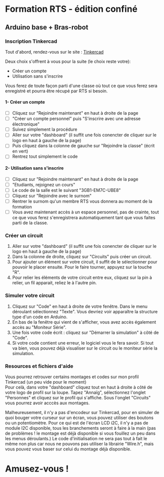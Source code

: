 # Formation RTS - édition confiné
## Arduino base + Bras-robot

### Inscription Tinkercad

Tout d'abord, rendez-vous sur le site : [Tinkercad](https://www.tinkercad.com/)

Deux choix s'offrent à vous pour la suite (le choix reste votre): 
- Créer un compte
- Utilisation sans s'inscrire  

Vous ferez de toute façon parti d'une classe où tout ce que vous ferez sera enregistré et pourra être récupé par RTS si besoin.


#### 1- Créer un compte
  - [ ] Cliquez sur "Rejoindre maintenant" en haut à droite de la page
  - [ ] "Créer un compte personnel" puis "S'inscrire avec une adresse électronique"
  - [ ] Suivez simplement la procédure
  - [ ] Aller sur votre "dashboard" (il suffit une fois conencter de cliquer sur le logo en haut à gauche de la page)
  - [ ] Puis cliquez dans la colonne de gauche sur "Rejoindre la classe" (écrit en vert)
  - [ ] Rentrez tout simplement le code

#### 2- Utilisation sans s'inscrire
  - [ ] Cliquez sur "Rejoindre maintenant" en haut à droite de la page
  - [ ] "Etudiants, rejoignez un cours"
  - [ ] Le code de la salle est le suivant "3GB1-EM7C-UBE8"
  - [ ] Cliquez sur "Rejoindre avec le surnom"
  - [ ] Rentrer le surnom qu'un membre RTS vous donnera au moment de la formation
  - [ ] Vous avez maintenant accès à un espace personnel, pas de crainte, tout ce que vous ferez s'enregistrera automatiquement tant que vous faites parti de la classe.

### Créer un circuit

  1. Aller sur votre "dashboard" (il suffit une fois conencter de cliquer sur le logo en haut à gauche de la page)
  2. Dans la colonne de droite, cliquez sur "Circuits" puis créer un circuit.
  3. Pour ajouter un élément sur votre circuit, il suffit de le sélectionner pour pouvoir le placer ensuite. Pour le faire tourner, appuyez sur la touche "R".
  4. Pour relier les éléments de votre circuit entre eux, cliquez sur la pin à relier, un fil apparait, reliez le à l'autre pin.

### Simuler votre circuit
  
  1. Cliquez sur "Code" en haut à droite de votre fenêtre. Dans le menu déroulant sélectionnez "Texte". Vous devriez voir apparaître la structure type d'un code en Arduino.
  2. En bas de la fenêtre qui vient de s'afficher, vous avez accès également accès au "Moniteur Série".
  3. Une fois votre code écrit : cliquez sur "Démarrer la simulation" à côté de "Code".
  4. Si votre code contient une erreur, le logiciel vous le fera savoir. Si tout va bien, vous pouvez déjà visualiser sur le circuit ou le moniteur série la simulation.

### Resources et fichiers d'aide
  
Vous pourrez retrouver certains montages et codes sur mon profil Tinkercad (un peu vide pour le moment)  
Pour celà, dans votre "dashboard" cliquez tout en haut à droite à côté de votre logo de profil sur la loupe. Tapez "Annaïg", sélectionnez l'onglet "Personnes" et cliquez sur le profil qui s'affiche. Sous l'onglet "Circuits" vous pourrez avoir acccès aux montages. 

Malheureusement, il n'y a pas d'encodeur sur Tinkercad, pour en simuler de quoi bouger votre curseur sur un écran, vous pouvez utiliser des boutons ou un potentiomètre. Pour ce qui est de l'écran LCD i2C, il n'y a pas de module I2C disponible, tous les branchements seront à faire à la main (pas de problèmes ! le montage est déjà disponible si vous fouillez un peu dans les menus déroulants.) Le code d'initialisation ne sera pas tout à fait le même non plus car nous ne pouvons pas utiliser la librairie "Wire.h", mais vous pouvez vous baser sur celui du montage déjà disponible.

# Amusez-vous ! 
